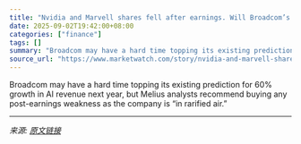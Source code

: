 ```yaml
---
title: "Nvidia and Marvell shares fell after earnings. Will Broadcom’s stock fare better?"
date: 2025-09-02T19:42:00+08:00
categories: ["finance"]
tags: []
summary: "Broadcom may have a hard time topping its existing prediction for 60% growth in AI revenue next year, but Melius analysts recommend buying any post-earnings weakness as the company is “in rarified air"
source_url: "https://www.marketwatch.com/story/nvidia-and-marvell-shares-fell-after-earnings-will-broadcoms-stock-fare-better-6940cfa5?mod=mw_rss_topstories"
---
```


Broadcom may have a hard time topping its existing prediction for 60% growth in AI revenue next year, but Melius analysts recommend buying any post-earnings weakness as the company is “in rarified air.”

---

*来源: [原文链接](https://www.marketwatch.com/story/nvidia-and-marvell-shares-fell-after-earnings-will-broadcoms-stock-fare-better-6940cfa5?mod=mw_rss_topstories)*
